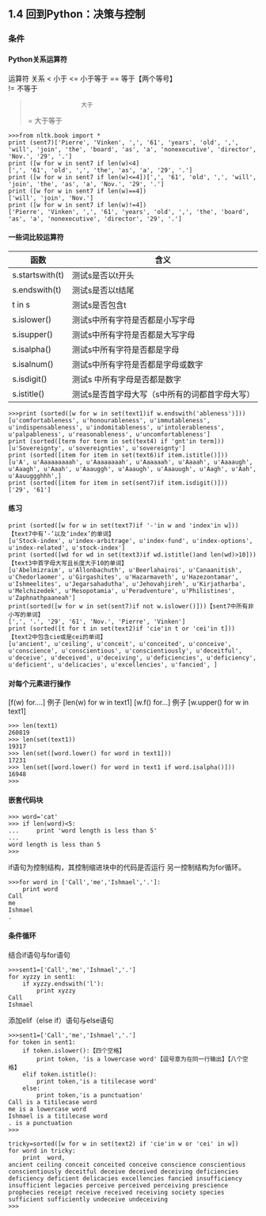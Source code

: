 ## 1.4 回到Python：决策与控制

### 条件

#### Python关系运算符
运算符             关系
<                   小于
<=                 小于等于
==                 等于【两个等号】   
!=                   不等于
>                    大于
>=                  大于等于
```
>>>from nltk.book import *
print (sent7)['Pierre', 'Vinken', ',', '61', 'years', 'old', ',', 'will', 'join', 'the', 'board', 'as', 'a', 'nonexecutive', 'director', 'Nov.', '29', '.']
print ([w for w in sent7 if len(w)<4]
[',', '61', 'old', ',', 'the', 'as', 'a', '29', '.']
print ([w for w in sent7 if len(w)<=4])[',', '61', 'old', ',', 'will', 'join', 'the', 'as', 'a', 'Nov.', '29', '.']
print ([w for w in sent7 if len(w)==4])
['will', 'join', 'Nov.']
print ([w for w in sent7 if len(w)!=4])
['Pierre', 'Vinken', ',', '61', 'years', 'old', ',', 'the', 'board', 'as', 'a', 'nonexecutive', 'director', '29', '.']
```

#### 一些词比较运算符
|函数 |含义|
|-------------------|-----------------------------------|
|s.startswith(t)|测试s是否以t开头|
|s.endswith(t)|测试s是否以t结尾|
|t in s|测试s是否包含t|
|s.islower()|测试s中所有字符是否都是小写字母|
|s.isupper()|测试s中所有字符是否都是大写字母|
|s.isalpha()|测试s中所有字符是否都是字母|
|s.isalnum()|测试s中所有字符是否都是字母或数字|
|s.isdigit()|测试s 中所有字母是否都是数字|
|s.istitle()|测试s是否首字母大写（s中所有的词都首字母大写）|
```
>>>print (sorted([w for w in set(text1)if w.endswith('ableness')]))
[u'comfortableness', u'honourableness', u'immutableness', u'indispensableness', u'indomitableness', u'intolerableness', u'palpableness', u'reasonableness', u'uncomfortableness']
print (sorted([term for term in set(text4) if 'gnt'in term]))
[u'Sovereignty', u'sovereignties', u'sovereignty']
print (sorted([item for item in set(text6)if item.istitle()]))
[u'A', u'Aaaaaaaaah', u'Aaaaaaaah', u'Aaaaaah', u'Aaaah', u'Aaaaugh', u'Aaagh', u'Aaah', u'Aaauggh', u'Aaaugh', u'Aaauugh', u'Aagh', u'Aah', u'Aauuggghhh',]
print (sorted([item for item in set(sent7)if item.isdigit()]))
['29', '61']
```

#### 练习
```
print (sorted([w for w in set(text7)if '-'in w and 'index'in w]))【text7中有‘-’以及‘index’的单词】
[u'Stock-index', u'index-arbitrage', u'index-fund', u'index-options', u'index-related', u'stock-index']
print (sorted([wd for wd in set(text3)if wd.istitle()and len(wd)>10]))【text3中首字母大写且长度大于10的单词】
[u'Abelmizraim', u'Allonbachuth', u'Beerlahairoi', u'Canaanitish', u'Chedorlaomer', u'Girgashites', u'Hazarmaveth', u'Hazezontamar', u'Ishmeelites', u'Jegarsahadutha', u'Jehovahjireh', u'Kirjatharba', u'Melchizedek', u'Mesopotamia', u'Peradventure', u'Philistines', u'Zaphnathpaaneah']
print(sorted([w for w in set(sent7)if not w.islower()]))【sent7中所有非小写的单词】
[',', '.', '29', '61', 'Nov.', 'Pierre', 'Vinken']
print (sorted([t for t in set(text2)if 'cie'in t or 'cei'in t]))【text2中包含cie或是cei的单词】
[u'ancient', u'ceiling', u'conceit', u'conceited', u'conceive', u'conscience', u'conscientious', u'conscientiously', u'deceitful', u'deceive', u'deceived', u'deceiving', u'deficiencies', u'deficiency', u'deficient', u'delicacies', u'excellencies', u'fancied', ]
```
#### 对每个元素进行操作

[f(w) for....] 例子 [len(w) for w in text1]
[w.f() for...] 例子 [w.upper() for w in text1]
```
>>> len(text1)
260819
>>> len(set(text1))
19317
>>> len(set([word.lower() for word in text1]))
17231
>>> len(set([word.lower() for word in text1 if word.isalpha()]))
16948
>>>
```
#### 嵌套代码块
```
>>> word='cat'
>>> if len(word)<5:
...     print 'word length is less than 5'
...
word length is less than 5
>>>
```
if语句为控制结构，其控制缩进块中的代码是否运行
另一控制结构为for循环。
```
>>>for word in ['Call','me','Ishmael','.']:
    print word
Call
me
Ishmael
.
```
#### 条件循环
结合if语句与for语句
```
>>>sent1=['Call','me','Ishmael','.']
for xyzzy in sent1:
    if xyzzy.endswith('l'):
        print xyzzy
Call
Ishmael
```
添加elif（else if）语句与else语句
```
>>>sent1=['Call','me','Ishmael','.']
for token in sent1:
    if token.islower():【四个空格】
        print token, 'is a lowercase word'【逗号意为在同一行输出】【八个空格】
    elif token.istitle():
        print token,'is a titilecase word'
    else:
        print token,'is a punctuation'
Call is a titilecase word
me is a lowercase word
Ishmael is a titilecase word
. is a punctuation
>>>
```
```
tricky=sorted([w for w in set(text2) if 'cie'in w or 'cei' in w])
for word in tricky:
    print  word,
ancient ceiling conceit conceited conceive conscience conscientious conscientiously deceitful deceive deceived deceiving deficiencies deficiency deficient delicacies excellencies fancied insufficiency insufficient legacies perceive perceived perceiving prescience prophecies receipt receive received receiving society species sufficient sufficiently undeceive undeceiving
>>>
```
